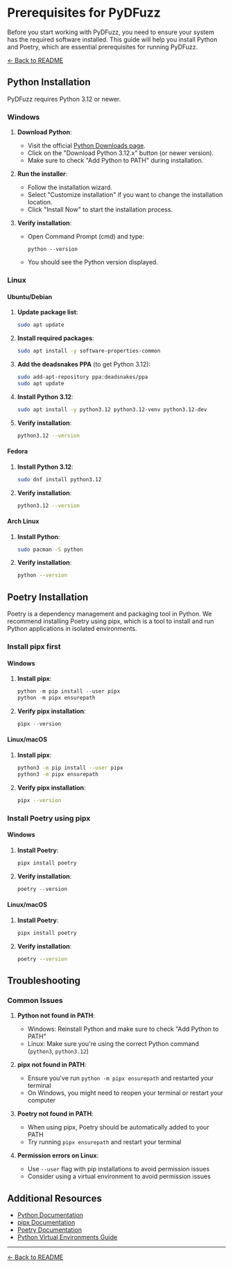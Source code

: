 # Prerequisites for PyDFuzz

Before you start working with PyDFuzz, you need to ensure your system has the required software installed. This guide will help you install Python and Poetry, which are essential prerequisites for running PyDFuzz.

[← Back to README](../README.md)

## Python Installation

PyDFuzz requires Python 3.12 or newer.

### Windows

1. **Download Python**:
   - Visit the official [Python Downloads page](https://www.python.org/downloads/).
   - Click on the "Download Python 3.12.x" button (or newer version).
   - Make sure to check "Add Python to PATH" during installation.

2. **Run the installer**:
   - Follow the installation wizard.
   - Select "Customize installation" if you want to change the installation location.
   - Click "Install Now" to start the installation process.

3. **Verify installation**:
   - Open Command Prompt (cmd) and type:
     ```
     python --version
     ```
   - You should see the Python version displayed.

### Linux

#### Ubuntu/Debian

1. **Update package list**:
   ```bash
   sudo apt update
   ```

2. **Install required packages**:
   ```bash
   sudo apt install -y software-properties-common
   ```

3. **Add the deadsnakes PPA** (to get Python 3.12):
   ```bash
   sudo add-apt-repository ppa:deadsnakes/ppa
   sudo apt update
   ```

4. **Install Python 3.12**:
   ```bash
   sudo apt install -y python3.12 python3.12-venv python3.12-dev
   ```

5. **Verify installation**:
   ```bash
   python3.12 --version
   ```

#### Fedora

1. **Install Python 3.12**:
   ```bash
   sudo dnf install python3.12
   ```

2. **Verify installation**:
   ```bash
   python3.12 --version
   ```

#### Arch Linux

1. **Install Python**:
   ```bash
   sudo pacman -S python
   ```

2. **Verify installation**:
   ```bash
   python --version
   ```
## Poetry Installation

Poetry is a dependency management and packaging tool in Python. We recommend installing Poetry using pipx, which is a tool to install and run Python applications in isolated environments.

### Install pipx first

#### Windows

1. **Install pipx**:
   ```powershell
   python -m pip install --user pipx
   python -m pipx ensurepath
   ```

2. **Verify pipx installation**:
   ```powershell
   pipx --version
   ```

#### Linux/macOS

1. **Install pipx**:
   ```bash
   python3 -m pip install --user pipx
   python3 -m pipx ensurepath
   ```

2. **Verify pipx installation**:
   ```bash
   pipx --version
   ```

### Install Poetry using pipx

#### Windows

1. **Install Poetry**:
   ```powershell
   pipx install poetry
   ```

2. **Verify installation**:
   ```powershell
   poetry --version
   ```

#### Linux/macOS

1. **Install Poetry**:
   ```bash
   pipx install poetry
   ```

2. **Verify installation**:
   ```bash
   poetry --version
   ```

## Troubleshooting

### Common Issues

1. **Python not found in PATH**:
   - Windows: Reinstall Python and make sure to check "Add Python to PATH"
   - Linux: Make sure you're using the correct Python command (`python3`, `python3.12`)

2. **pipx not found in PATH**:
   - Ensure you've run `python -m pipx ensurepath` and restarted your terminal
   - On Windows, you might need to reopen your terminal or restart your computer

3. **Poetry not found in PATH**:
   - When using pipx, Poetry should be automatically added to your PATH
   - Try running `pipx ensurepath` and restart your terminal

4. **Permission errors on Linux**:
   - Use `--user` flag with pip installations to avoid permission issues
   - Consider using a virtual environment to avoid permission issues

## Additional Resources

- [Python Documentation](https://docs.python.org/)
- [pipx Documentation](https://pypa.github.io/pipx/)
- [Poetry Documentation](https://python-poetry.org/docs/)
- [Python Virtual Environments Guide](https://docs.python.org/3/library/venv.html)

---

[← Back to README](../README.md)
